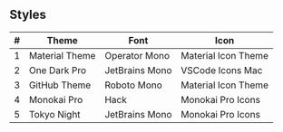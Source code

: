 ## Styles

| #   | Theme          | Font           | Icon                |
| --- | -------------- | -------------- | ------------------- |
| 1   | Material Theme | Operator Mono  | Material Icon Theme |
| 2   | One Dark Pro   | JetBrains Mono | VSCode Icons Mac    |
| 3   | GitHub Theme   | Roboto Mono    | Material Icon Theme |
| 4   | Monokai Pro    | Hack           | Monokai Pro Icons   |
| 5   | Tokyo Night    | JetBrains Mono | Monokai Pro Icons   |
